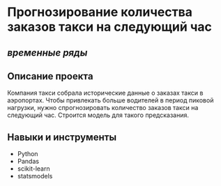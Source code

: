 # Прогнозирование количества заказов такси на следующий час

*временные ряды*
-----------
## Описание проекта
Компания такси собрала исторические данные о заказах такси в аэропортах. Чтобы привлекать больше водителей в период пиковой нагрузки, нужно спрогнозировать количество заказов такси на следующий час. Строится модель для такого предсказания.

## Навыки и инструменты

- Python
- Pandas
- scikit-learn
- statsmodels
